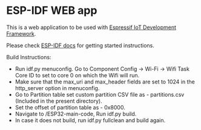 ESP-IDF WEB app
====================

This is a web application to be used with [Espressif IoT Development Framework](https://github.com/espressif/esp-idf).

Please check [ESP-IDF docs](https://docs.espressif.com/projects/esp-idf/en/latest/get-started/index.html) for getting started instructions.

Build Instructions:

* Run idf.py menuconfig. Go to Component Config -> Wi-Fi -> Wifi Task Core ID to set to core 0 on which the Wifi will run.
* Make sure that the max_uri and max_header fields are set to 1024 in the http_server option in menuconfig.
* Go to Partition table set custom partition CSV file as - partitions.csv (Included in the present directory).
* Set the offset of partition table as - 0x8000.
* Navigate to /ESP32-main-code, Run idf.py build.
* In case it does not build, run idf.py fullclean and build again.

